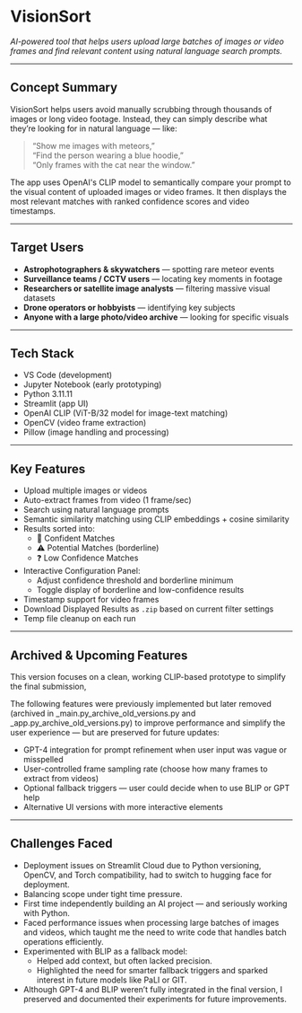 # VisionSort  
*AI-powered tool that helps users upload large batches of images or video frames and find relevant content using natural language search prompts.*

---

## Concept Summary

VisionSort helps users avoid manually scrubbing through thousands of images or long video footage. Instead, they can simply describe what they’re looking for in natural language — like:

> “Show me images with meteors,”  
> “Find the person wearing a blue hoodie,”  
> “Only frames with the cat near the window.”

The app uses OpenAI's CLIP model to semantically compare your prompt to the visual content of uploaded images or video frames. It then displays the most relevant matches with ranked confidence scores and video timestamps.

---

## Target Users

- **Astrophotographers & skywatchers** — spotting rare meteor events
- **Surveillance teams / CCTV users** — locating key moments in footage
- **Researchers or satellite image analysts** — filtering massive visual datasets
- **Drone operators or hobbyists** — identifying key subjects
- **Anyone with a large photo/video archive** — looking for specific visuals

---

## Tech Stack

- VS Code (development)
- Jupyter Notebook (early prototyping)
- Python 3.11.11
- Streamlit (app UI)
- OpenAI CLIP (ViT-B/32 model for image-text matching)
- OpenCV (video frame extraction)
- Pillow (image handling and processing)


---


## Key Features

- Upload multiple images or videos  
- Auto-extract frames from video (1 frame/sec)  
- Search using natural language prompts  
- Semantic similarity matching using CLIP embeddings + cosine similarity  
- Results sorted into:  
  - 🎯 Confident Matches  
  - ⚠️ Potential Matches (borderline)  
  - ❓ Low Confidence Matches  
- Interactive Configuration Panel:  
  - Adjust confidence threshold and borderline minimum  
  - Toggle display of borderline and low-confidence results  
- Timestamp support for video frames  
- Download Displayed Results as `.zip` based on current filter settings  
- Temp file cleanup on each run


---


## Archived & Upcoming Features


This version focuses on a clean, working CLIP-based prototype to simplify the final submission,

The following features were previously implemented but later removed  (archived in _main.py_archive_old_versions.py and _app.py_archive_old_versions.py)
  to improve performance and simplify the user experience — but are preserved for future updates:

- GPT-4 integration for prompt refinement when user input was vague or misspelled  
- User-controlled frame sampling rate (choose how many frames to extract from videos)  
- Optional fallback triggers — user could decide when to use BLIP or GPT help  
- Alternative UI versions with more interactive elements



---

## Challenges Faced

- Deployment issues on Streamlit Cloud due to Python versioning, OpenCV, and Torch compatibility, had to switch to hugging face for deployment.
- Balancing scope under tight time pressure.
- First time independently building an AI project — and seriously working with Python.
- Faced performance issues when processing large batches of images and videos, which taught me the need to write code that handles batch operations efficiently.
- Experimented with BLIP as a fallback model:
  - Helped add context, but often lacked precision.
  - Highlighted the need for smarter fallback triggers and sparked interest in future models like PaLI or GIT.
- Although GPT-4 and BLIP weren’t fully integrated in the final version, I preserved and documented their experiments for future improvements.



